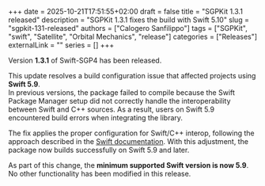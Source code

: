 +++
date = 2025-10-21T17:51:55+02:00
draft = false
title = "SGPKit 1.3.1 released"
description = "SGPKit 1.3.1 fixes the build with Swift 5.10"
slug = "sgpkit-131-released"
authors = ["Calogero Sanfilippo"]
tags = ["SGPKit", "swift", "Satellite", "Orbital Mechanics", "release"]
categories = ["Releases"]
externalLink = ""
series = []
+++

Version **1.3.1** of Swift-SGP4 has been released.

This update resolves a build configuration issue that affected projects using **Swift 5.9**.  
In previous versions, the package failed to compile because the Swift Package Manager setup did not correctly handle the interoperability between Swift and C++ sources. As a result, users on Swift 5.9 encountered build errors when integrating the library.

The fix applies the proper configuration for Swift/C++ interop, following the approach described in the [Swift documentation](https://www.swift.org/documentation/cxx-interop/project-build-setup/). With this adjustment, the package now builds successfully on Swift 5.9 and later.

As part of this change, the **minimum supported Swift version is now 5.9**.  
No other functionality has been modified in this release.